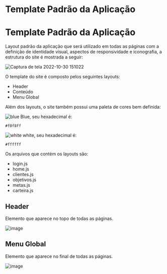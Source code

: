 # Template Padrão da Aplicação

# Template Padrão da Aplicação

Layout padrão da aplicação que será utilizado em todas as páginas com a definição de identidade visual, aspectos de responsividade e iconografia, a estrutura do site é mostrada a seguir:


![Captura de tela 2022-10-30 151022](img/template-dream-mapp.jpeg)

O template do site é composto pelos seguintes layouts:

- Header
- Conteúdo
- Menu Global

Além dos layouts, o site também possui uma paleta de cores bem definida:

![blue](img/azul-dream-mapp.png) Blue, seu hexadecimal é:
```
#f0f8ff
```

![white](img/branco-dream-mapp.png) white, seu hexadecimal é:

```
#ffffff
```

Os arquivos que contém os layouts são:

- login.js
- home.js
- clientes.js
- objetivos.js
- metas.js
- carteira.js

## Header

Elemento que aparece no topo de todas as páginas.

![image](img/header-dream-mapp.png)

## Menu Global

Elemento que aparece no final de todas as páginas.

![image](img/menu-global-dream-mapp.png)
